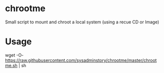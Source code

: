 chrootme
========

Small script to mount and chroot a local system (using a recue CD or Image)

Usage
=====

wget -O- https://raw.githubusercontent.com/sysadminstory/chrootme/master/chrootme.sh | sh
